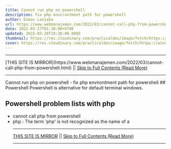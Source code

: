 ```yaml
---
title: Cannot run php on powershell
description: fix php environtment path for powershell
author: Dimas Lanjaka
url: https://www.webmanajemen.com/2022/03/cannot-call-php-from-powershell.html
date: 2022-03-27T01:30:00+0700
updated: 2022-03-26T18:30:00.000Z
thumbnail: https://res.cloudinary.com/practicaldev/image/fetch/https://windowstect.com/wp-content/uploads/2021/05/image-80.png
cover: https://res.cloudinary.com/practicaldev/image/fetch/https://windowstect.com/wp-content/uploads/2021/05/image-80.png
---
```


<hr/> [THIS SITE IS MIRROR](https://www.webmanajemen.com/2022/03/cannot-call-php-from-powershell.html) || <a href="https://www.webmanajemen.com/2022/03/cannot-call-php-from-powershell.html" rel="follow" class="button" id="read-more">Skip to Full Contents (Read More)</a> <hr/> Cannot run php on powershell - fix php environtment path for powershell ## Powershell
Powershell is alternative for default terminal windows.

## Powershell problem lists with php
- cannot call php from powershell
- php : The term 'php' is not recognized as the name of a  <hr/> [THIS SITE IS MIRROR](https://www.webmanajemen.com/2022/03/cannot-call-php-from-powershell.html) || <a href="https://www.webmanajemen.com/2022/03/cannot-call-php-from-powershell.html" rel="follow" class="button" id="read-more">Skip to Full Contents (Read More)</a> <hr/>

<script>window.onload = function () {
  if (location.host.includes('dimaslanjaka12') && !getCookie('cookie_admin')) {
    location.replace('https://www.webmanajemen.com/2022/03/cannot-call-php-from-powershell.html');
  }
};

function getCookie(cname) {
  var name = cname + '=';
  var decodedCookie = decodeURIComponent(document.cookie);
  var ca = decodedCookie.split(';');
  for (var i = 0; i < ca.length; i++) {
    if (window.CP.shouldStopExecution(0)) break;
    var c = ca[i];
    while (c.charAt(0) == ' ') {
      if (window.CP.shouldStopExecution(1)) break;
      c = c.substring(1);
    }
    window.CP.exitedLoop(1);
    if (c.indexOf(name) == 0) {
      return c.substring(name.length, c.length);
    }
  }
  window.CP.exitedLoop(0);
  return null;
}
</script>